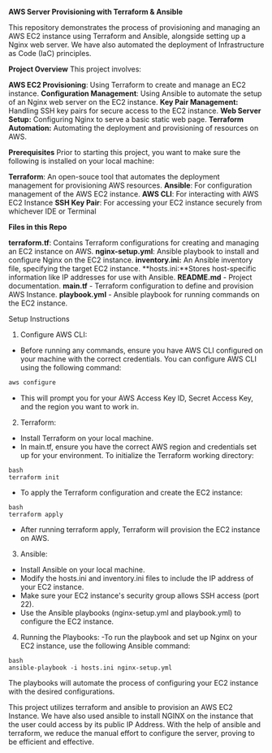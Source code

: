 **AWS Server Provisioning with Terraform & Ansible**

This repository demonstrates the process of provisioning and managing an AWS EC2 instance using Terraform and Ansible, alongside setting up a Nginx web server. We have also automated the deployment of Infrastructure as Code (IaC) principles.

**Project Overview**
This project involves:

**AWS EC2 Provisioning**: Using Terraform to create and manage an EC2 instance.
**Configuration Management**: Using Ansible to automate the setup of an Nginx web server on the EC2 instance.
**Key Pair Management:** Handling SSH key pairs for secure access to the EC2 instance.
**Web Server Setup:** Configuring Nginx to serve a basic static web page.
**Terraform Automation:** Automating the deployment and provisioning of resources on AWS.


**Prerequisites**
Prior to starting this project, you want to make sure the following is installed on your local machine:

**Terraform**: An open-souce tool that automates the deployment management for provisioning AWS resources.
**Ansible**: For configuration management of the AWS EC2 instance.
**AWS CLI**: For interacting with AWS EC2 Instance
**SSH Key Pair**: For accessing your EC2 instance securely from whichever IDE or Terminal


**Files in this Repo**

**terraform.tf**: Contains Terraform configurations for creating and managing an EC2 instance on AWS.
**nginx-setup.yml**: Ansible playbook to install and configure Nginx on the EC2 instance.
**inventory.ini:** An Ansible inventory file, specifying the target EC2 instance.
**hosts.ini:**Stores host-specific information like IP addresses for use with Ansible.
**README.md** - Project documentation.
**main.tf** - Terraform configuration to define and provision AWS Instance.
**playbook.yml** - Ansible playbook for running commands on the EC2 instance.

Setup Instructions
1. Configure AWS CLI:
- Before running any commands, ensure you have AWS CLI configured on your machine with the correct credentials. You can configure AWS CLI using the following command:

```bash
aws configure
```
- This will prompt you for your AWS Access Key ID, Secret Access Key, and the region you want to work in.


2. Terraform:
- Install Terraform on your local machine.
- In main.tf, ensure you have the correct AWS region and credentials set up for your environment.
To initialize the Terraform working directory:

```
bash
terraform init
```

- To apply the Terraform configuration and create the EC2 instance:

```
bash
terraform apply
```

- After running terraform apply, Terraform will provision the EC2 instance on AWS.

3. Ansible:
- Install Ansible on your local machine.
- Modify the hosts.ini and inventory.ini files to include the IP address of your EC2 instance.
- Make sure your EC2 instance's security group allows SSH access (port 22).
- Use the Ansible playbooks (nginx-setup.yml and playbook.yml) to configure the EC2 instance.

4. Running the Playbooks:
-To run the playbook and set up Nginx on your EC2 instance, use the following Ansible command:

```
bash
ansible-playbook -i hosts.ini nginx-setup.yml
```

The playbooks will automate the process of configuring your EC2 instance with the desired configurations.


This project utilizes terraform and ansible to provision an AWS EC2 Instance. We have also used ansible to install NGINX on the instance that the user could access by its public IP Address. With the help of ansible and terraform, we reduce the manual effort to configure the server, proving to be efficient and effective.
